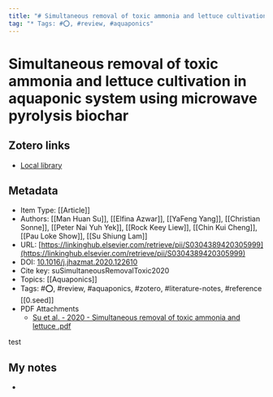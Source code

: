 ```yaml
---
title: "# Simultaneous removal of toxic ammonia and lettuce cultivation in aquaponic system using microwave pyrolysis biochar"
tag: "* Tags: #⭕, #review, #aquaponics"
---
```

# Simultaneous removal of toxic ammonia and lettuce cultivation in aquaponic system using microwave pyrolysis biochar

## Zotero links

* [Local library](zotero://select/items/1_JRXE6P93)

## Metadata

* Item Type: [[Article]]
* Authors: [[Man Huan Su]], [[Elfina Azwar]], [[YaFeng Yang]], [[Christian Sonne]], [[Peter Nai Yuh Yek]], [[Rock Keey Liew]], [[Chin Kui Cheng]], [[Pau Loke Show]], [[Su Shiung Lam]]
* URL: [https://linkinghub.elsevier.com/retrieve/pii/S0304389420305999](https://linkinghub.elsevier.com/retrieve/pii/S0304389420305999)
* DOI: [10.1016/j.jhazmat.2020.122610](https://doi.org/10.1016/j.jhazmat.2020.122610)
* Cite key: suSimultaneousRemovalToxic2020
* Topics: [[Aquaponics]]
* Tags: #⭕, #review, #aquaponics, #zotero, #literature-notes, #reference [[0.seed]]
* PDF Attachments
	- [Su et al. - 2020 - Simultaneous removal of toxic ammonia and lettuce .pdf](zotero://open-pdf/library/items/FDZPDCZ5)

test



## My notes

-